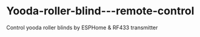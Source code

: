 # Yooda-roller-blind---remote-control
Control yooda roller blinds by ESPHome &amp; RF433 transmitter
